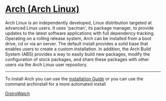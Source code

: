 # [Arch (Arch Linux)](https://archlinux.org/)

Arch Linux is an independently developed, Linux distribution targeted at advanced Linux users. It uses 'pacman', its package manager, to provide updates to the latest software applications with full dependency tracking. Operating on a rolling release system, Arch can be installed from a boot drive, cd or via an server. The default install provides a solid base that enables users to create a custom installation. In addition, the Arch Build System (ABS) provides a way to easily build new packages, modify the configuration of stock packages, and share these packages with other users via the Arch Linux user repository.

---

To install Arch you can use the [installation Guide](https://wiki.archlinux.org/title/Installation_guide) or you can use the command archinstall for a more automated install



[DistroWatch](https://distrowatch.com/table.php?distribution=arch)
